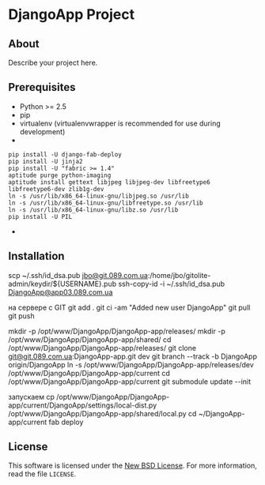 
# DjangoApp Project #

## About ##

Describe your project here.

## Prerequisites ##

- Python >= 2.5
- pip
- virtualenv (virtualenvwrapper is recommended for use during development)
-

    pip install -U django-fab-deploy
    pip install -U jinja2
    pip install -U "fabric >= 1.4"
    aptitude purge python-imaging
    aptitude install gettext libjpeg libjpeg-dev libfreetype6 libfreetype6-dev zlib1g-dev
    ln -s /usr/lib/x86_64-linux-gnu/libjpeg.so /usr/lib
    ln -s /usr/lib/x86_64-linux-gnu/libfreetype.so /usr/lib
    ln -s /usr/lib/x86_64-linux-gnu/libz.so /usr/lib
    pip install -U PIL
-

## Installation ##

scp ~/.ssh/id_dsa.pub jbo@git.089.com.ua:/home/jbo/gitolite-admin/keydir/${USERNAME}.pub
ssh-copy-id -i ~/.ssh/id_dsa.pub DjangoApp@app03.089.com.ua

на сервере с GIT
git add .
git ci -am "Added new user DjangoApp"
git pull
git push

mkdir -p /opt/www/DjangoApp/DjangoApp-app/releases/
mkdir -p /opt/www/DjangoApp/DjangoApp-app/shared/
cd /opt/www/DjangoApp/DjangoApp-app/releases/
git clone git@git.089.com.ua:DjangoApp-app.git dev
git branch --track -b DjangoApp origin/DjangoApp
ln -s /opt/www/DjangoApp/DjangoApp-app/releases/dev /opt/www/DjangoApp/DjangoApp-app/current
cd /opt/www/DjangoApp/DjangoApp-app/current
git submodule update --init

запускаем
cp /opt/www/DjangoApp/DjangoApp-app/current/DjangoApp/settings/local-dist.py /opt/www/DjangoApp/DjangoApp-app/shared/local.py
cd ~/DjangoApp-app/current
fab deploy


License
-------
This software is licensed under the [New BSD License][BSD]. For more
information, read the file ``LICENSE``.

[BSD]: http://opensource.org/licenses/BSD-3-Clause
